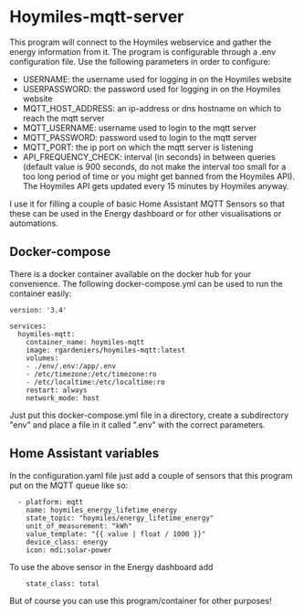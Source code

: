 # Hoymiles-mqtt-server

This program will connect to the Hoymiles webservice and gather the energy information from it. The program is configurable through a .env configuration file. Use the following parameters in order to configure:

- USERNAME: the username used for logging in on the Hoymiles website
- USERPASSWORD: the password used for logging in on the Hoymiles website
- MQTT_HOST_ADDRESS: an ip-address or dns hostname on which to reach the mqtt server
- MQTT_USERNAME: username used to login to the mqtt server
- MQTT_PASSWORD: password used to login to the mqtt server
- MQTT_PORT: the ip port on which the mqtt server is listening
- API_FREQUENCY_CHECK: interval (in seconds) in between queries (default value is 900 seconds, do not make the interval too small for a too long period of time or you might get banned from the Hoymiles API). The Hoymiles API gets updated every 15 minutes by Hoymiles anyway.

I use it for filling a couple of basic Home Assistant MQTT Sensors so that these can be used in the Energy dashboard or for other visualisations or automations. 

## Docker-compose

There is a docker container available on the docker hub for your convenience. The following docker-compose.yml can be used to run the container easily:

```
version: '3.4'

services:
  hoymiles-mqtt:
    container_name: hoymiles-mqtt
    image: rgardeniers/hoymiles-mqtt:latest
    volumes:
    - ./env/.env:/app/.env
    - /etc/timezone:/etc/timezone:ro
    - /etc/localtime:/etc/localtime:ro
    restart: always
    network_mode: host
```


Just put this docker-compose.yml file in a directory, create a subdirectory "env" and place a file in it called ".env" with the correct parameters.

## Home Assistant variables

In the configuration.yaml file just add a couple of sensors that this program put on the MQTT queue like so:

```
  - platform: mqtt
    name: hoymiles_energy_lifetime_energy
    state_topic: "hoymiles/energy_lifetime_energy"
    unit_of_measurement: "kWh"
    value_template: "{{ value | float / 1000 }}"
    device_class: energy
    icon: mdi:solar-power
```

To use the above sensor in the Energy dashboard add

```
    state_class: total
```

But of course you can use this program/container for other purposes!
